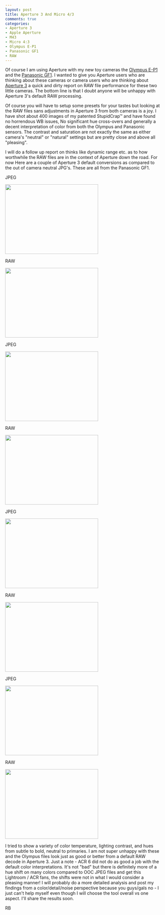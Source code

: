 ```yaml
---
layout: post
title: Aperture 3 And Micro 4/3
comments: true
categories:
- Aperture 3
- Apple Aperture
- M43
- Micro 4:3
- Olympus E-P1
- Panasonic GF1
- RAW
---
```

Of course I am using Aperture with my new toy cameras the <a href="http://www.amazon.com/gp/redirect.html?ie=UTF8&amp;location=http%3A%2F%2Fwww.amazon.com%2Fs%3Fie%3DUTF8%26x%3D0%26ref_%3Dnb_sb_noss%26y%3D0%26field-keywords%3DOlympus%2520E-P1%26url%3Dsearch-alias%253Daps&amp;tag=rbde-20&amp;linkCode=ur2&amp;camp=1789&amp;creative=390957" target="_blank">Olympus E-P1</a> and the <a href="http://www.amazon.com/gp/redirect.html?ie=UTF8&amp;location=http%3A%2F%2Fwww.amazon.com%2Fgp%2Foffer-listing%2FB002MUAEX4%3Fie%3DUTF8%26ref_%3Ddp_olp_new_map%26qid%3D1284312038%26sr%3D8-1%26condition%3Dnew&amp;tag=rbde-20&amp;linkCode=ur2&amp;camp=1789&amp;creative=390957" target="_blank">Panasonic GF1</a>. I wanted to give you Aperture users who are thinking about these cameras or camera users who are thinking about <a href="http://www.amazon.com/gp/redirect.html?ie=UTF8&amp;location=http%3A%2F%2Fwww.amazon.com%2Fgp%2Foffer-listing%2FB002I0JKSS%3Fie%3DUTF8%26ref_%3Dsr_1_1_olp%26s%3Delectronics%26qid%3D1284312275%26sr%3D1-1%26condition%3Dnew&amp;tag=rbde-20&amp;linkCode=ur2&amp;camp=1789&amp;creative=390957" target="_blank">Aperture 3</a> a quick and dirty report on RAW file performance for these two little cameras. The bottom line is that I doubt anyone will be unhappy with Aperture 3's default RAW processing.

Of course you will have to setup some presets for your tastes but looking at the RAW files sans adjustments in Aperture 3 from both cameras is a joy. I have shot about 400 images of my patented StupidCrap™ and have found no horrendous WB issues, No significant hue cross-overs and generally a decent interpretation of color from both the Olympus and Panasonic sensors. The contrast and saturation are not exactly the same as either camera's "neutral" or "natural" settings but are pretty close and above all "pleasing".

I will do a follow up report on thinks like dynamic range etc. as to how worthwhile the RAW files are in the context of Aperture down the road. For now Here are a couple of Aperture 3 default conversions as compared to the out of camera neutral JPG's. These are all from the Panasonic GF1.

JPEG

<a rel="prettyPhoto" href="http://photo.rwboyer.com/wp-content/uploads/2010/09/P1070063-JPEG.jpg"><img class="alignnone size-medium wp-image-2365" title="P1070063-JPEG" src="http://photo.rwboyer.com/wp-content/uploads/2010/09/P1070063-JPEG-300x225.jpg" alt="" width="300" height="225" /></a>

RAW

<a rel="prettyPhoto" href="http://photo.rwboyer.com/wp-content/uploads/2010/09/P1070063-RAW.jpg"><img class="alignnone size-medium wp-image-2366" title="P1070063-RAW" src="http://photo.rwboyer.com/wp-content/uploads/2010/09/P1070063-RAW-300x225.jpg" alt="" width="300" height="225" /></a>

JPEG

<a rel="prettyPhoto" href="http://photo.rwboyer.com/wp-content/uploads/2010/09/P1070152-JPEG.jpg"><img class="alignnone size-medium wp-image-2371" title="P1070152-JPEG" src="http://photo.rwboyer.com/wp-content/uploads/2010/09/P1070152-JPEG-300x225.jpg" alt="" width="300" height="225" /></a>

RAW

<a rel="prettyPhoto" href="http://photo.rwboyer.com/wp-content/uploads/2010/09/P1070152-RAW.jpg"><img class="alignnone size-medium wp-image-2372" title="P1070152-RAW" src="http://photo.rwboyer.com/wp-content/uploads/2010/09/P1070152-RAW-300x225.jpg" alt="" width="300" height="225" /></a>

JPEG

<a rel="prettyPhoto" href="http://photo.rwboyer.com/wp-content/uploads/2010/09/P1070067-JPEG.jpg"><img class="alignnone size-medium wp-image-2367" title="P1070067-JPEG" src="http://photo.rwboyer.com/wp-content/uploads/2010/09/P1070067-JPEG-300x225.jpg" alt="" width="300" height="225" /></a>

RAW

<a rel="prettyPhoto" href="http://photo.rwboyer.com/wp-content/uploads/2010/09/P1070067-RAW.jpg"><img class="alignnone size-medium wp-image-2368" title="P1070067-RAW" src="http://photo.rwboyer.com/wp-content/uploads/2010/09/P1070067-RAW-300x225.jpg" alt="" width="300" height="225" /></a>

JPEG

<a rel="prettyPhoto" href="http://photo.rwboyer.com/wp-content/uploads/2010/09/P1070196-JPEG.jpg"><img class="alignnone size-medium wp-image-2373" title="P1070196-JPEG" src="http://photo.rwboyer.com/wp-content/uploads/2010/09/P1070196-JPEG-300x225.jpg" alt="" width="300" height="225" /></a>

RAW

<a rel="prettyPhoto" href="http://photo.rwboyer.com/wp-content/uploads/2010/09/P1070196-RAW.jpg"><img class="alignnone size-medium wp-image-2374" title="P1070196-RAW" src="http://photo.rwboyer.com/wp-content/uploads/2010/09/P1070196-RAW-300x225.jpg" alt="" width="300" height="225" /></a>

I tried to show a variety of color temperature, lighting contrast, and hues from subtle to bold, neutral to primaries. I am not super unhappy with these and the Olympus files look just as good or better from a default RAW decode in Aperture 3. Just a note - ACR 6 did not do as good a job with the default color interpretations. It's not "bad" but there is definitely more of a hue shift on many colors compared to OOC JPEG files and get this Lightroom / ACR fans, the shifts were not in what I would consider a pleasing manner! I will probably do a more detailed analysis and post my findings from a color/detail/noise perspective because you guys/gals no - I just can't help myself even though I will choose the tool overall vs one aspect. I'll share the results soon.

RB